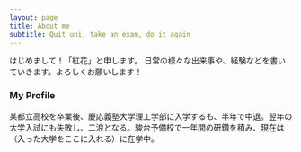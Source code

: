```yaml
---
layout: page
title: About me
subtitle: Quit uni, take an exam, do it again
---
```


はじめまして！「紅花」と申します。 
日常の様々な出来事や、経験などを書いていきます。よろしくお願いします！

### My Profile 
某都立高校を卒業後、慶応義塾大学理工学部に入学するも、半年で中退。翌年の大学入試にも失敗し、二浪となる。駿台予備校で一年間の研鑽を積み、現在は（入った大学をここに入れる）に在学中。
